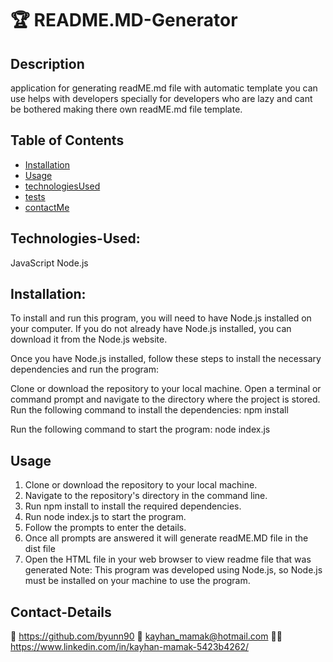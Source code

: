 # 🏆 README.MD-Generator

## Description

application for generating readME.md file with automatic template you can use
helps with developers specially for developers who are lazy and cant be bothered
making there own readME.md file template.

## Table of Contents

- [Installation](#Installation)
- [Usage](#usage)
- [technologiesUsed](#technologies-Used)
- [tests](#Tests)
- [contactMe](#Contact-Me)

## Technologies-Used:

JavaScript
Node.js

## Installation:

To install and run this program, you will need to have Node.js installed on your computer. If you do not already have Node.js installed, you can download it from the Node.js website.

Once you have Node.js installed, follow these steps to install the necessary dependencies and run the program:

Clone or download the repository to your local machine. Open a terminal or command prompt and navigate to the directory where the project is stored. Run the following command to install the dependencies: npm install

Run the following command to start the program: node index.js

## Usage

1. Clone or download the repository to your local machine.
2. Navigate to the repository's directory in the command line.
3. Run npm install to install the required dependencies.
4. Run node index.js to start the program.
5. Follow the prompts to enter the details.
6. Once all prompts are answered it will generate readME.MD file in the dist file
7. Open the HTML file in your web browser to view readme file that was generated
   Note: This program was developed using Node.js, so Node.js must be installed on your machine to use the program.

## Contact-Details

💾 https://github.com/byunn90
📧 kayhan_mamak@hotmail.com
👷‍♀️ https://www.linkedin.com/in/kayhan-mamak-5423b4262/
